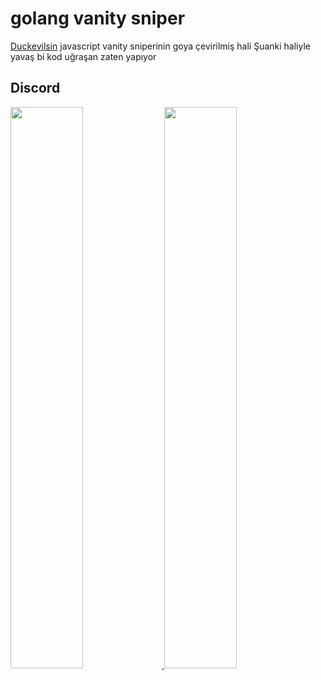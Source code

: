 # golang vanity sniper

[Duckevilsin](https://github.com/duckevils) javascript vanity sniperinin goya çevirilmiş hali
Şuanki haliyle yavaş bi kod uğraşan zaten yapıyor 


## Discord

<p align="left">
  <a href="https://discord.com/users/578594879681331200">
    <img src="https://lanyard.cnrad.dev/api/578594879681331200?theme=light&bg=F4BFC7&borderRadius=15px&animated=true&idleMessage=1988%20(.%20%E2%9D%9B%20%E1%B4%97%20%E2%9D%9B.)" width="48%">
  </a>
  <a href="https://discord.com/users/1240674682819055616">
    <img src="https://lanyard.cnrad.dev/api/1240674682819055616?bg=3S1FS&idleMessage=2018&borderRadius=20px&showDisplayName=true&hideDecoration=true&animatedDecoration=true&animated=true&hideClan=true&hideBadges=true&hideActivity=true&theme=dark&hideSpotify=true&hideStatus=true" width="48%">
  </a>
</p>

